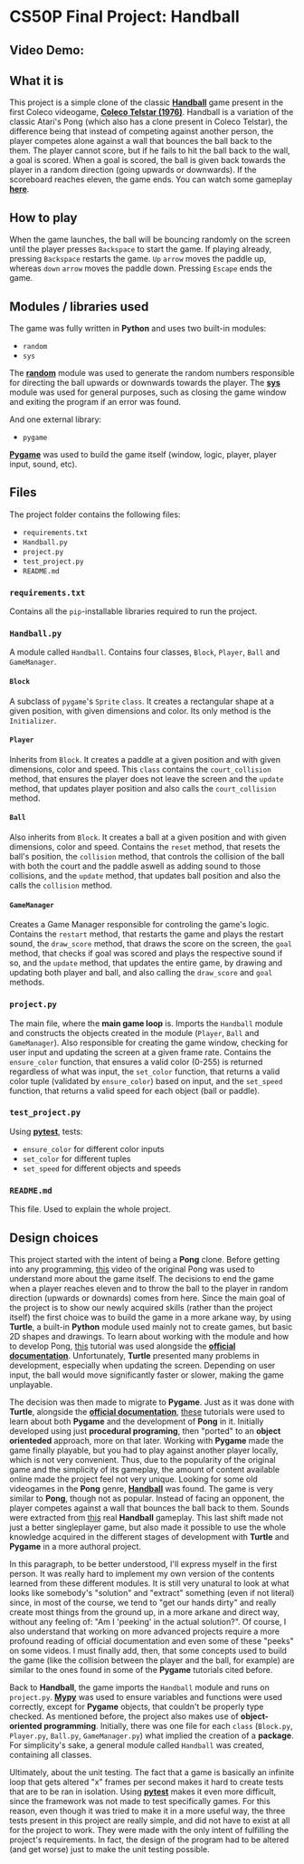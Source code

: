 # CS50P Final Project: Handball
## Video Demo:  [<URL HERE>]()
## What it is
This project is a simple clone of the classic [**Handball**](https://youtu.be/cQ9iGNSjwWo?t=17) game present in the first Coleco videogame, [**Coleco Telstar (1976)**](https://en.wikipedia.org/wiki/Coleco_Telstar_series#Model_comparison). Handball is a variation of the classic Atari's Pong (which also has a clone present in Coleco Telstar), the difference being that instead of competing against another person, the player competes alone against a wall that bounces the ball back to the them. The player cannot score, but if he fails to hit the ball back to the wall, a goal is scored. When a goal is scored, the ball is given back towards the player in a random direction (going upwards or downwards). If the scoreboard reaches eleven, the game ends. You can watch some gameplay [**here**](https://youtu.be/915a8Y-OpBs).

## How to play
When the game launches, the ball will be bouncing randomly on the screen until the player presses `Backspace` to start the game. If playing already, pressing `Backspace` restarts the game. `Up` `arrow` moves the paddle up, whereas `down` `arrow` moves the paddle down. Pressing `Escape` ends the game.

## Modules / libraries used
The game was fully written in **Python** and uses two built-in modules:

* `random`
* `sys`

The [**random**](https://docs.python.org/3/library/random.html) module was used to generate the random numbers responsible for directing the ball upwards or downwards towards the player. The [**sys**](https://docs.python.org/3/library/sys.html) module was used for general purposes, such as closing the game window and exiting the program if an error was found.

And one external library:

* `pygame`

[**Pygame**](https://www.pygame.org/docs/) was used to build the game itself (window, logic, player, player input, sound, etc).

## Files
The project folder contains the following files:

* `requirements.txt`
* `Handball.py`
* `project.py`
* `test_project.py`
* `README.md`

### `requirements.txt`
Contains all the `pip`-installable libraries required to run the project.

### `Handball.py`

A module called `Handball`. Contains four classes, `Block`, `Player`, `Ball` and `GameManager`.
#### `Block`
A subclass of `pygame`'s `Sprite` `class`. It creates a rectangular shape at a given position, with given dimensions and color. Its only method is the `Initializer`.
#### `Player`
Inherits from `Block`. It creates a paddle at a given position and with given dimensions, color and speed. This `class` contains the `court_collision` method, that ensures the player does not leave the screen and the `update` method, that updates player position and also calls the `court_collision` method.
#### `Ball`
Also inherits from `Block`. It creates a ball at a given position and with given dimensions, color and speed. Contains the `reset` method, that resets the ball's position, the `collision` method, that controls the collision of the ball with both the court and the paddle aswell as adding sound to those collisions, and the `update` method, that updates ball position and also the calls the `collision` method.
#### `GameManager`
Creates a Game Manager responsible for controling the game's logic. Contains the `restart` method, that restarts the game and plays the restart sound, the `draw_score` method, that draws the score on the screen, the `goal` method, that checks if goal was scored and plays the respective sound if so, and the `update` method, that updates the entire game, by drawing and updating both player and ball, and also calling the `draw_score` and `goal` methods.

### `project.py`
The main file, where the **main game loop** is. Imports the `Handball` module and constructs the objects created in the module (`Player`, `Ball` and `GameManager`). Also responsible for creating the game window, checking for user input and updating the screen at a given frame rate. Contains the `ensure_color` function, that ensures a valid color (0-255) is returned regardless of what was input, the `set_color` function, that returns a valid color tuple (validated by `ensure_color`) based on input, and the `set_speed` function, that returns a valid speed for each object (ball or paddle).

### `test_project.py`
Using [**pytest**](https://docs.pytest.org/en/7.1.x/contents.html), tests:

* `ensure_color` for different color inputs
* `set_color` for different tuples
* `set_speed` for different objects and speeds

### `README.md`
This file. Used to explain the whole project.

## Design choices
This project started with the intent of being a **Pong** clone. Before getting into any programming, [this](https://www.youtube.com/watch?v=fiShX2pTz9A) video of the original Pong was used to understand more about the game itself. The decisions to end the game when a player reaches eleven and to throw the ball to the player in random direction (upwards or downards) comes from here. Since the main goal of the project is to show our newly acquired skills (rather than the project itself) the first choice was to build the game in a more arkane way, by using **Turtle**, a built-in **Python** module used mainly not to create games, but basic 2D shapes and drawings. To learn about working with the module and how to develop Pong, [this](https://www.youtube.com/watch?v=C6jJg9Zan7w) tutorial was used alongside the **[official documentation](https://docs.python.org/3/library/turtle.html)**. Unfortunately, **Turtle** presented many problems in development, especially when updating the screen. Depending on user input, the ball would move significantly faster or slower, making the game unplayable.

The decision was then made to migrate to **Pygame**. Just as it was done with **Turtle**, alongside the **[official documentation](https://www.pygame.org/docs/)**, [these](https://www.youtube.com/watch?v=Qf3-aDXG8q4&list=PL8ui5HK3oSiEk9HaKoVPxSZA03rmr9Z0k) tutorials were used to learn about both **Pygame** and the development of **Pong** in it. Initially developed using just **procedural programing**, then "ported" to an **object orienteded** approach, more on that later. Working with **Pygame** made the game finally playable, but you had to play against another player locally, which is not very convenient. Thus, due to the popularity of the original game and the simplicity of its gameplay, the amount of content available online made the project feel not very unique. Looking for some old videogames in the **Pong** genre, **[Handball](https://www.youtube.com/watch?v=cQ9iGNSjwWo)** was found. The game is very similar to **Pong**, though not as popular. Instead of facing an opponent, the player competes against a wall that bounces the ball back to them. Sounds were extracted from [this](https://www.youtube.com/watch?v=915a8Y-OpBs) real **Handball** gameplay. This last shift made not just a better singleplayer game, but also made it possible to use the whole knowledge acquired in the different stages of development with **Turtle** and **Pygame** in a more authoral project.

In this paragraph, to be better understood, I'll express myself in the first person. It was really hard to implement my own version of the contents learned from these different modules. It is still very unatural to look at what looks like somebody's "solution" and "extract" something (even if not literal) since, in most of the course, we tend to "get our hands dirty" and really create most things from the ground up, in a more arkane and direct way, without any feeling of: "Am I 'peeking' in the actual solution?". Of course, I also understand that working on more advanced projects require a more profound reading of official documentation and even some of these "peeks" on some videos. I must finally add, then, that some concepts used to build the game (like the collision between the player and the ball, for example) are similar to the ones found in some of the **Pygame** tutorials cited before.

Back to **Handball**, the game imports the `Handball` module and runs on `project.py`. [**Mypy**](https://mypy.readthedocs.io/en/stable/) was used to ensure variables and functions were used correctly, except for **Pygame** objects, that couldn't be properly type checked. As mentioned before, the project also makes use of **object-oriented programming**. Initially, there was one file for each `class` (`Block.py`, `Player.py`, `Ball.py`, `GameManager.py`) what implied the creation of a **package**. For simplicity's sake, a general module called `Handball` was created, containing all classes.

Ultimately, about the unit testing. The fact that a game is basically an infinite loop that gets altered "x" frames per second makes it hard to create tests that are to be ran in isolation. Using [**pytest**](https://docs.pytest.org/en/7.1.x/contents.html) makes it even more difficult, since the framework was not made to test specifically games. For this reason, even though it was tried to make it in a more useful way, the three tests present in this project are really simple, and did not have to exist at all for the project to work. They were made with the only intent of fulfilling the project's requirements. In fact, the design of the program had to be altered (and get worse) just to make the unit testing possible.

